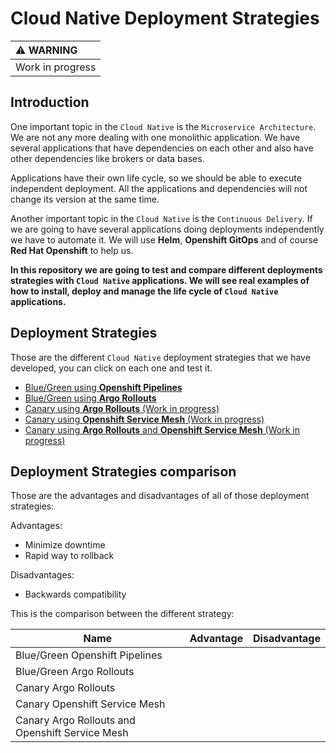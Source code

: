 # Cloud Native Deployment Strategies

| :warning: WARNING          |
|:---------------------------|
| Work in progress           |

## Introduction
 
One important topic in the `Cloud Native` is the `Microservice Architecture`. We are not any more dealing with one monolithic application. We have several applications that have dependencies on each other and also have other dependencies like brokers or data bases.
 
Applications have their own life cycle, so we should be able to execute independent deployment. All the applications and dependencies will not change its version at the same time.
 
Another important topic in the `Cloud Native` is the `Continuous Delivery`. If we are going to have several applications doing deployments independently we have to automate it. We will use **Helm**, **Openshift GitOps** and of course **Red Hat Openshift** to help us.
 
**In this repository we are going to test and compare different deployments strategies with `Cloud Native` applications. We will see real examples of how to install, deploy and manage the life cycle of `Cloud Native` applications.**
 
## Deployment Strategies

Those are the different `Cloud Native` deployment strategies that we have developed, you can click on each one and test it.

- [Blue/Green using **Openshift Pipelines**](/blue-green-pipeline)
- [Blue/Green using **Argo Rollouts**](/blue-green-argo-rollouts)
- [Canary using **Argo Rollouts** (Work in progress)](/canary-argo-rollouts)
- [Canary using **Openshift Service Mesh** (Work in progress)](/canary-service-mesh)
- [Canary using **Argo Rollouts** and **Openshift Service Mesh** (Work in progress)](/canary-rollouts-service-mesh)

## Deployment Strategies comparison

Those are the advantages and disadvantages of all of those deployment strategies:

Advantages:
- Minimize downtime
- Rapid way to rollback
 
Disadvantages:
- Backwards compatibility

This is the comparison between the different strategy:

| Name                                            | Advantage | Disadvantage |
| ----------------------------------------------- | --------- | ------------ |
| Blue/Green Openshift Pipelines                  |           |              |
| Blue/Green Argo Rollouts                        |           |              |
| Canary Argo Rollouts                            |           |              |
| Canary Openshift Service Mesh                   |           |              |
| Canary Argo Rollouts and Openshift Service Mesh |           |              |



